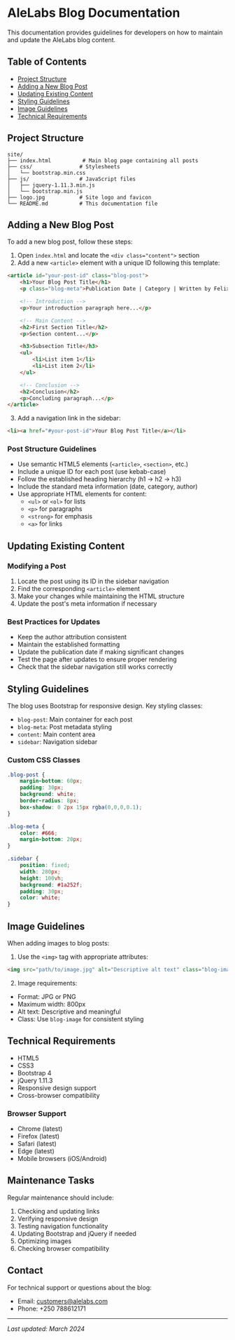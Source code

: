 # AleLabs Blog Documentation

This documentation provides guidelines for developers on how to maintain and update the AleLabs blog content.

## Table of Contents
- [Project Structure](#project-structure)
- [Adding a New Blog Post](#adding-a-new-blog-post)
- [Updating Existing Content](#updating-existing-content)
- [Styling Guidelines](#styling-guidelines)
- [Image Guidelines](#image-guidelines)
- [Technical Requirements](#technical-requirements)

## Project Structure

```
site/
├── index.html          # Main blog page containing all posts
├── css/               # Stylesheets
│   └── bootstrap.min.css
├── js/                # JavaScript files
│   ├── jquery-1.11.3.min.js
│   └── bootstrap.min.js
├── logo.jpg           # Site logo and favicon
└── README.md          # This documentation file
```

## Adding a New Blog Post

To add a new blog post, follow these steps:

1. Open `index.html` and locate the `<div class="content">` section
2. Add a new `<article>` element with a unique ID following this template:

```html
<article id="your-post-id" class="blog-post">
    <h1>Your Blog Post Title</h1>
    <p class="blog-meta">Publication Date | Category | Written by Felix, Technician and Owner at AleLabs Tech</p>

    <!-- Introduction -->
    <p>Your introduction paragraph here...</p>

    <!-- Main Content -->
    <h2>First Section Title</h2>
    <p>Section content...</p>

    <h3>Subsection Title</h3>
    <ul>
        <li>List item 1</li>
        <li>List item 2</li>
    </ul>

    <!-- Conclusion -->
    <h2>Conclusion</h2>
    <p>Concluding paragraph...</p>
</article>
```

3. Add a navigation link in the sidebar:
```html
<li><a href="#your-post-id">Your Blog Post Title</a></li>
```

### Post Structure Guidelines

- Use semantic HTML5 elements (`<article>`, `<section>`, etc.)
- Include a unique ID for each post (use kebab-case)
- Follow the established heading hierarchy (h1 → h2 → h3)
- Include the standard meta information (date, category, author)
- Use appropriate HTML elements for content:
  - `<ul>` or `<ol>` for lists
  - `<p>` for paragraphs
  - `<strong>` for emphasis
  - `<a>` for links

## Updating Existing Content

### Modifying a Post

1. Locate the post using its ID in the sidebar navigation
2. Find the corresponding `<article>` element
3. Make your changes while maintaining the HTML structure
4. Update the post's meta information if necessary

### Best Practices for Updates

- Keep the author attribution consistent
- Maintain the established formatting
- Update the publication date if making significant changes
- Test the page after updates to ensure proper rendering
- Check that the sidebar navigation still works correctly

## Styling Guidelines

The blog uses Bootstrap for responsive design. Key styling classes:

- `blog-post`: Main container for each post
- `blog-meta`: Post metadata styling
- `content`: Main content area
- `sidebar`: Navigation sidebar

### Custom CSS Classes

```css
.blog-post {
    margin-bottom: 60px;
    padding: 30px;
    background: white;
    border-radius: 8px;
    box-shadow: 0 2px 15px rgba(0,0,0,0.1);
}

.blog-meta {
    color: #666;
    margin-bottom: 20px;
}

.sidebar {
    position: fixed;
    width: 280px;
    height: 100vh;
    background: #1a252f;
    padding: 30px;
    color: white;
}
```

## Image Guidelines

When adding images to blog posts:

1. Use the `<img>` tag with appropriate attributes:
```html
<img src="path/to/image.jpg" alt="Descriptive alt text" class="blog-image">
```

2. Image requirements:
- Format: JPG or PNG
- Maximum width: 800px
- Alt text: Descriptive and meaningful
- Class: Use `blog-image` for consistent styling

## Technical Requirements

- HTML5
- CSS3
- Bootstrap 4
- jQuery 1.11.3
- Responsive design support
- Cross-browser compatibility

### Browser Support

- Chrome (latest)
- Firefox (latest)
- Safari (latest)
- Edge (latest)
- Mobile browsers (iOS/Android)

## Maintenance Tasks

Regular maintenance should include:

1. Checking and updating links
2. Verifying responsive design
3. Testing navigation functionality
4. Updating Bootstrap and jQuery if needed
5. Optimizing images
6. Checking browser compatibility

## Contact

For technical support or questions about the blog:
- Email: customers@alelabs.com
- Phone: +250 788612171

---

*Last updated: March 2024* 